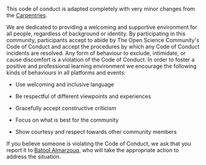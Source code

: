 This code of conduct is adapted completely with very minor changes from the [Carpentries](https://docs.carpentries.org/topic_folders/policies/code-of-conduct.html#code-of-conduct-summary-view).

We are dedicated to providing a welcoming and supportive environment for all people, regardless of background or identity. By participating in this community, participants accept to abide by The Open Science Community's Code of Conduct and accept the procedures by which any Code of Conduct incidents are resolved. Any form of behaviour to exclude, intimidate, or cause discomfort is a violation of the Code of Conduct. In order to foster a positive and professional learning environment we encourage the following kinds of behaviours in all platforms and events:

- Use welcoming and inclusive language

- Be respectful of different viewpoints and experiences

- Gracefully accept constructive criticism

- Focus on what is best for the community

- Show courtesy and respect towards other community members

If you believe someone is violating the Code of Conduct, we ask that you report it to [Batool Almarzouq](batool@liverpool.ac.uk), who will take the appropriate action to address the situation.

